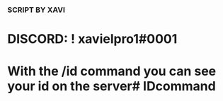 ### SCRIPT BY XAVI ###

# DISCORD: ! xavielpro1#0001

# With the /id command you can see your id on the server# IDcommand
